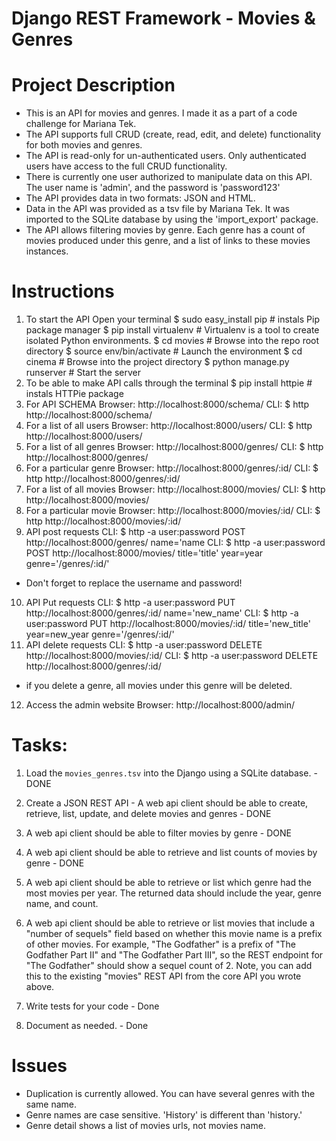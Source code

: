 # Django REST Framework - Movies & Genres

# Project Description
- This is an API for movies and genres. I made it as a part of a code challenge for Mariana Tek.
- The API supports full CRUD (create, read, edit, and delete) functionality for both movies and genres.
- The API is read-only for un-authenticated users. Only authenticated users have access to the full CRUD functionality.
- There is currently one user authorized to manipulate data on this API. The user name is 'admin', and the password is 'password123'
- The API provides data in two formats: JSON and HTML.
- Data in the API was provided as a tsv file by Mariana Tek. It was imported to the SQLite database by using the 'import_export' package.
- The API allows filtering movies by genre. Each genre has a count of movies produced under this genre, and a list of links to these movies instances.

# Instructions
1. To start the API
Open your terminal
$ sudo easy_install pip         # instals Pip package manager
$ pip install virtualenv				# Virtualenv is a tool to create isolated Python environments.
$ cd movies                     # Browse into the repo root directory
$ source env/bin/activate       # Launch the environment
$ cd cinema                     # Browse into the project directory
$ python manage.py runserver    # Start the server
2. To be able to make API calls through the terminal
$ pip install httpie            # instals HTTPie package
3. For API SCHEMA
Browser: http://localhost:8000/schema/
CLI: $ http http://localhost:8000/schema/
4. For a list of all users
Browser: http://localhost:8000/users/
CLI: $ http http://localhost:8000/users/
5. For a list of all genres
Browser: http://localhost:8000/genres/
CLI: $ http http://localhost:8000/genres/
6. For a particular genre
Browser: http://localhost:8000/genres/:id/
CLI: $ http http://localhost:8000/genres/:id/
7. For a list of all movies
Browser: http://localhost:8000/movies/
CLI: $ http http://localhost:8000/movies/
8. For a particular movie
Browser: http://localhost:8000/movies/:id/
CLI: $ http http://localhost:8000/movies/:id/
9. API post requests
CLI: $ http -a user:password POST http://localhost:8000/genres/ name='name
CLI: $ http -a user:password POST http://localhost:8000/movies/ title='title' year=year genre='/genres/:id/'
* Don't forget to replace the username and password!
10. API Put requests
CLI: $ http -a user:password PUT http://localhost:8000/genres/:id/ name='new_name'
CLI: $ http -a user:password PUT http://localhost:8000/movies/:id/ title='new_title' year=new_year genre='/genres/:id/'
11. API delete requests
CLI: $ http -a user:password DELETE http://localhost:8000/movies/:id/
CLI: $ http -a user:password DELETE http://localhost:8000/genres/:id/
* if you delete a genre, all movies under this genre will be deleted.
12. Access the admin website
Browser: http://localhost:8000/admin/

# Tasks:
1. Load the `movies_genres.tsv` into the Django using a SQLite database. - DONE
2. Create a JSON REST API  - A web api client should be able to create, retrieve, list, update, and delete movies and genres - DONE
3. A web api client should be able to filter movies by genre - DONE
4. A web api client should be able to retrieve and list counts of movies by genre - DONE

5. A web api client should be able to retrieve or list which genre had the most movies per year.  The returned data should include the year, genre name, and count.
6. A web api client should be able to retrieve or list movies that include a "number of sequels" field based on whether this movie name is a prefix of other movies.  For example, "The Godfather" is a prefix of "The Godfather Part II" and "The Godfather Part III", so the REST endpoint for "The Godfather" should show a sequel count of 2.  Note, you can add this to the existing "movies" REST API from the core API you wrote above.

7. Write tests for your code - Done
8. Document as needed. - Done

# Issues
- Duplication is currently allowed. You can have several genres with the same name.
- Genre names are case sensitive. 'History' is different than 'history.'
- Genre detail shows a list of movies urls, not movies name.
